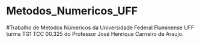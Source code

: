 # Metodos_Numericos_UFF

#Trabalho de Metódos Númericos da Universidade Federal Fluminense UFF turma TG1 TCC 00.325 do Professor José Henrique Carneiro de Araujo.

#